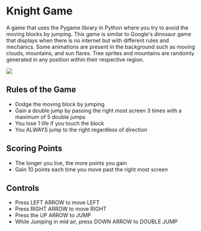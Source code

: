 # Knight Game

A game that uses the Pygame library in Python where you try to avoid the moving blocks by jumping. This game is similar to Google's dinosaur game that displays when there is no internet but with different rules and mechanics. Some animations are present in the background such as moving clouds, mountains, and sun flares. Tree sprites and mountains are randomly generated in any position within their respective region.

![](https://github.com/GrantPau/Knight-Game/blob/main/Clips/knight-game.gif)

## Rules of the Game
- Dodge the moving block by jumping
- Gain a double jump by passing the right most screen 3 times with a maximum of 5 double jumps
- You lose 1 life if you touch the block
- You ALWAYS jump to the right regardless of direction


## Scoring Points
- The longer you live, the more points you gain
- Gain 10 points each time you move past the right most screen


## Controls
- Press LEFT ARROW to move LEFT
- Press RIGHT ARROW to move RIGHT
- Press the UP ARROW to JUMP
- While Jumping in mid air, press DOWN ARROW to DOUBLE JUMP

